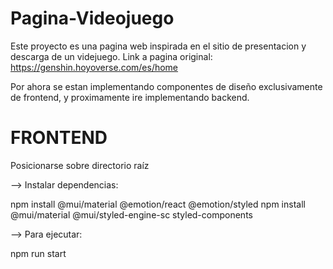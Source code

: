 # Pagina-Videojuego

Este proyecto es una pagina web inspirada en el sitio de presentacion y descarga de un videjuego.
Link a pagina original: https://genshin.hoyoverse.com/es/home

Por ahora se estan implementando componentes de diseño exclusivamente de frontend, y proximamente ire implementando backend.


# FRONTEND

Posicionarse sobre directorio raíz

--> Instalar dependencias:

npm install @mui/material @emotion/react @emotion/styled
npm install @mui/material @mui/styled-engine-sc styled-components



--> Para ejecutar:

npm run start
